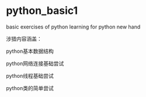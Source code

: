 python_basic1
=============

basic exercises of python learning for python new hand

涉猎内容涵盖：

python基本数据结构

python网络连接基础尝试

python线程基础尝试

python类的简单尝试
